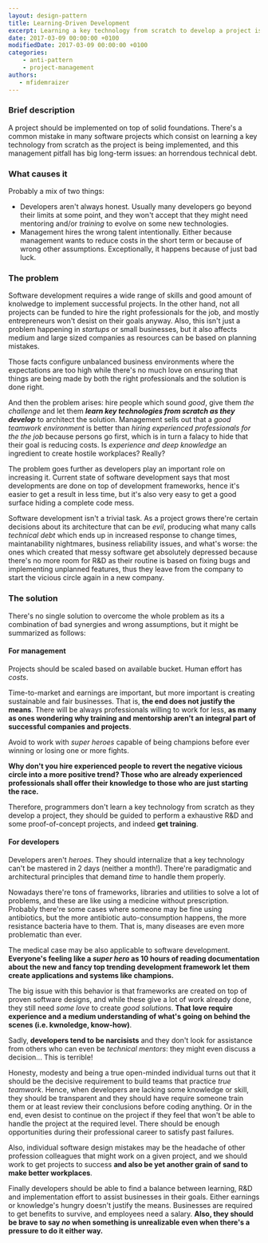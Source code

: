 ```yaml
---
layout: design-pattern
title: Learning-Driven Development
excerpt: Learning a key technology from scratch to develop a project isn't a good idea
date: 2017-03-09 00:00:00 +0100
modifiedDate: 2017-03-09 00:00:00 +0100
categories:
    - anti-pattern
    - project-management
authors: 
   - mfidemraizer
---
```


### Brief description

A project should be implemented on top of solid foundations. There's a common mistake in many software projects which consist on learning a key technology from scratch as the project is being implemented, and this management pitfall has big long-term issues: an horrendous technical debt.

### What causes it

Probably a mix of two things:

- Developers aren't always honest. Usually many developers go beyond their limits at some point, and they won't accept that they might need mentoring and/or *training* to evolve on some new technologies.
- Management hires the wrong talent intentionally. Either because management wants to reduce costs in the short term or because of wrong other assumptions. Exceptionally, it happens because of just bad luck.

### The problem

Software development requires a wide range of skills and good amount of knolwedge to implement successful projects. In the other hand, not all projects can be funded to hire the right professionals for the job, and mostly entrepreneurs won't desist on their goals anyway. Also, this isn't just a problem happening in *startups* or small businesses, but it also affects medium and large sized companies as resources can be based on planning mistakes.

Those facts configure unbalanced business environments where the expectations are too high while there's no much love on ensuring that things are being made by both the right professionals and the solution is done right.

And then the problem arises: hire people which sound *good*, give them *the challenge* and let them ***learn key technologies from scratch as they develop*** to architect the solution. Management sells out that a *good teamwork environment* is better than *hiring experienced professionals for the the job* because persons go first, which is in turn a falacy to hide that their goal is reducing costs. Is *experience and deep knowledge* an ingredient to create hostile workplaces? Really?

The problem goes further as developers play an important role on increasing it. Current state of software development says that most developments are done on top of development frameworks, hence it's easier to get a result in less time, but it's also very easy to get a good surface hiding a complete code mess.

Software development isn't a trivial task. As a project grows there're certain decisions about its architecture that can be *evil*, producing what many calls *technical debt* which ends up in increased response to change times, maintanability nightmares, business reliability issues, and what's worse: the ones which created that messy software get absolutely depressed because there's no more room for R&D as their routine is based on fixing bugs and implementing unplanned features, thus they leave from the company to start the vicious circle again in a new company.

### The solution

There's no single solution to overcome the whole problem as its a combination of bad synergies and wrong assumptions, but it might be summarized as follows:

#### For management

Projects should be scaled based on available bucket. Human effort has *costs*. 

Time-to-market and earnings are important, but more important is creating sustainable and fair businesses. That is, **the end does not justify the means**. There will be always professionals willing to work for less, **as many as ones wondering why training and mentorship aren't an integral part of successful companies and projects**. 

Avoid to work with *super heroes* capable of being champions before ever winning or losing one or more fights.

**Why don't you hire experienced people to revert the negative vicious circle into a more positive trend? Those who are already experienced professionals shall offer their knowledge to those who are just starting the race.**

Therefore, programmers don't learn a key technology from scratch as they develop a project, they should be guided to perform a exhaustive R&D and some proof-of-concept projects, and indeed **get training**.

#### For developers

Developers aren't *heroes*. They should internalize that a key technology can't be mastered in 2 days (neither a month!). There're paradigmatic and architectural principles that demand *time* to handle them properly.

Nowadays there're tons of frameworks, libraries and utilities to solve a lot of problems, and these are like using a medicine without prescription. Probably there're some cases where someone may be fine using antibiotics, but the more antibiotic auto-consumption happens, the more resistance bacteria have to them. That is, many diseases are even more problematic than ever.

The medical case may be also applicable to software development. **Everyone's feeling like a *super hero* as 10 hours of reading documentation about the new and fancy top trending development framework let them create applications and systems like champions.**

The big issue with this behavior is that frameworks are created on top of proven software designs, and while these give a lot of work already done, they still need *some love* to create *good solutions*. **That love require experience and a medium understanding of what's going on behind the scenes (i.e. kwnoledge, know-how)**.

Sadly, **developers tend to be narcisists** and they don't look for assistance from others who can even be *technical mentors*: they might even discuss a decision... This is terrible!

Honesty, modesty and being a true open-minded individual turns out that it should be the decisive requirement to build teams that practice *true teamwork*. Hence, when developers are lacking some knowledge or skill, they should be transparent and they should have require someone train them or at least review their conclusions before coding anything. Or in the end, even desist to continue on the project if they feel that won't be able to handle the project at the required level. There should be enough opportunities during their professional career to satisfy past failures.

Also, individual software design mistakes may be the headache of other profession colleagues that might work on a given project, and we should work to get projects to success **and also be yet another grain of sand to make better workplaces**.

Finally developers should be able to find a balance between learning, R&D and implementation effort to assist businesses in their goals. Either earnings or knowledge's hungry doesn't justify the means. Businesses are required to get benefits to survive, and employees need a salary. **Also, they should be brave to say *no* when something is unrealizable even when there's a pressure to do it either way.**

